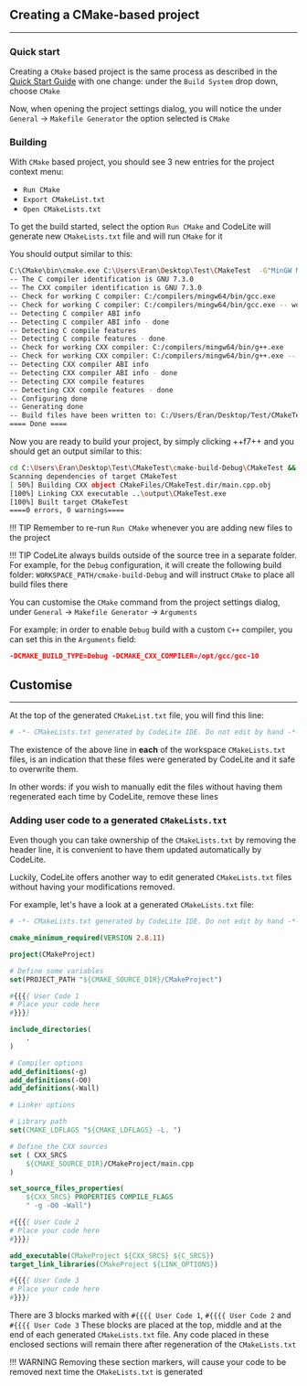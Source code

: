 ## Creating a CMake-based project
---

### Quick start

Creating a `CMake` based project is the same process as described in the [Quick Start Guide](../hello_world.md#hello-world-program)
with one change: under the `Build System` drop down, choose `CMake`

Now, when opening the project settings dialog, you will notice the under `General` &#8594; `Makefile Generator` the option selected is `CMake`

### Building

With `CMake` based project, you should see 3 new entries for the project context menu:

- `Run CMake`
- `Export CMakeList.txt`
- `Open CMakeLists.txt`

To get the build started, select the option `Run CMake` and CodeLite will generate new `CMakeLists.txt` file and will run `CMake` for it

You should output similar to this:

```bash
C:\CMake\bin\cmake.exe C:\Users\Eran\Desktop\Test\CMakeTest  -G"MinGW Makefiles"
-- The C compiler identification is GNU 7.3.0
-- The CXX compiler identification is GNU 7.3.0
-- Check for working C compiler: C:/compilers/mingw64/bin/gcc.exe
-- Check for working C compiler: C:/compilers/mingw64/bin/gcc.exe -- works
-- Detecting C compiler ABI info
-- Detecting C compiler ABI info - done
-- Detecting C compile features
-- Detecting C compile features - done
-- Check for working CXX compiler: C:/compilers/mingw64/bin/g++.exe
-- Check for working CXX compiler: C:/compilers/mingw64/bin/g++.exe -- works
-- Detecting CXX compiler ABI info
-- Detecting CXX compiler ABI info - done
-- Detecting CXX compile features
-- Detecting CXX compile features - done
-- Configuring done
-- Generating done
-- Build files have been written to: C:/Users/Eran/Desktop/Test/CMakeTest/cmake-build-Debug/CMakeTest
==== Done ====
```

Now you are ready to build your project, by simply clicking ++f7++
and you should get an output similar to this:

```bash
cd C:\Users\Eran\Desktop\Test\CMakeTest\cmake-build-Debug\CMakeTest && C:/compilers/mingw64/bin/mingw32-make.exe -j24 SHELL=cmd.exe -e
Scanning dependencies of target CMakeTest
[ 50%] Building CXX object CMakeFiles/CMakeTest.dir/main.cpp.obj
[100%] Linking CXX executable ..\output\CMakeTest.exe
[100%] Built target CMakeTest
====0 errors, 0 warnings====
```

!!! TIP
    Remember to re-run `Run CMake` whenever you are adding new files to the project


!!! TIP
    CodeLite always builds outside of the source tree in a separate folder.
    For example, for the `Debug` configuration, it will create the following build folder:
    `WORKSPACE_PATH/cmake-build-Debug` and will instruct `CMake` to place all build files there


You can customise the `CMake` command from the project settings dialog, under `General` &#8594; `Makefile Generator` &#8594; `Arguments`

For example: in order to enable `Debug` build with a custom `C++` compiler, you can set this in the `Arguments` field:

```cmake
-DCMAKE_BUILD_TYPE=Debug -DCMAKE_CXX_COMPILER=/opt/gcc/gcc-10
```

## Customise
---

At the top of the generated `CMakeList.txt` file, you will find this line:

```cmake
# -*- CMakeLists.txt generated by CodeLite IDE. Do not edit by hand -*-
```

The existence of the above line in **each** of the workspace `CMakeLists.txt` files, is an indication that these files
were generated by CodeLite and it safe to overwrite them.

In other words: if you wish to manually edit the files without having them regenerated each time by CodeLite, remove these lines


### Adding user code to a generated `CMakeLists.txt`

Even though you can take ownership of the `CMakeLists.txt` by removing the header line, it is convenient to have them
updated automatically by CodeLite.

Luckily, CodeLite offers another way to edit generated `CMakeLists.txt` files without having your modifications removed.

For example, let's have a look at a generated `CMakeLists.txt` file:


```cmake
# -*- CMakeLists.txt generated by CodeLite IDE. Do not edit by hand -*-

cmake_minimum_required(VERSION 2.8.11)

project(CMakeProject)

# Define some variables
set(PROJECT_PATH "${CMAKE_SOURCE_DIR}/CMakeProject")

#{{{{ User Code 1
# Place your code here
#}}}}

include_directories(
    .
)

# Compiler options
add_definitions(-g)
add_definitions(-O0)
add_definitions(-Wall)

# Linker options

# Library path
set(CMAKE_LDFLAGS "${CMAKE_LDFLAGS} -L. ")

# Define the CXX sources
set ( CXX_SRCS
    ${CMAKE_SOURCE_DIR}/CMakeProject/main.cpp
)

set_source_files_properties(
    ${CXX_SRCS} PROPERTIES COMPILE_FLAGS 
    " -g -O0 -Wall")

#{{{{ User Code 2
# Place your code here
#}}}}

add_executable(CMakeProject ${CXX_SRCS} ${C_SRCS})
target_link_libraries(CMakeProject ${LINK_OPTIONS})

#{{{{ User Code 3
# Place your code here
#}}}}
```

There are 3 blocks marked with `#{{{{ User Code 1`, `#{{{{ User Code 2` and `#{{{{ User Code 3` These blocks are placed at the top, 
middle and at the end of each generated `CMakeLists.txt` file. 
Any code placed in these enclosed sections will remain there after regeneration of the `CMakeLists.txt`

!!! WARNING
    Removing these section markers, will cause your code to be removed next time the `CMakeLists.txt` is generated